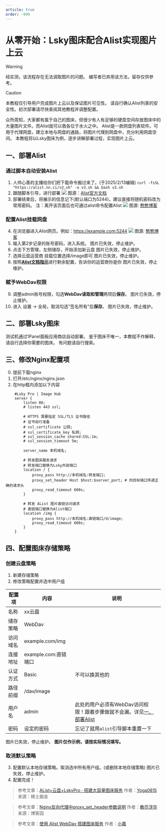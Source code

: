 ```yaml
---
article: true
order: -999
---
```

# 从零开始：Lsky图床配合Alist实现图片上云

> [!warning]
> 经实测，该流程存在无法调取图片的问题。
> 编写者已弃用该方法，留存仅供参考。

> [!caution]
> 本教程仅引导用户完成图片上云以及保证图片可见性。
> 请自行确认Alist列表的安全性。初次部署请尽快查阅其他教程并调整配置。

众所周知，大家都有属于自己的图床，但很少有人有足够的硬盘空间存放图床中的大量图片文件。而Alist就可以救各位于水火之中。
Alist是一款网盘列表软件。可用于代理网盘，建立本地与网盘的通路，将图片代理到网盘中，充分利用网盘空间。
本教程将以Lsky图床为例，逐步讲解部署过程，实现图片上云。

## 一、部署Alist
### 通过脚本自动安装Alist
1. 人帅心善的主播给你们把下载命令搬过来了。(于2025/2/13编辑)
`curl -fsSL "https://alist.nn.ci/v3.sh" -o v3.sh && bash v3.sh`
2. 跟随脚本引导，进行部署
![](https://alist.nn.ci/img/guide/v3-install.png)
图源：[Alist官方文档](https://alistgo.com/zh)
3. 部署结束后，将展示的信息记下(默认端口为5244)。建议直接将随机密码改为常用密码。
注：离开该页面后也可通过alist命令配置Alist
![](https://imgse.com/i/pCIdMYq)
图源: [憨憨博客](https://blog.hanhanz.top)
### 配置Alist挂载网盘
4. 在浏览器进入Alist网页。例如：https://example.com:5244
![](https://imgse.com/i/pCIwRrF)
图源: [憨憨博客](https://blog.hanhanz.top)
5. 输入第2步记录的账号密码，进入系统。
图片已失效，停止维护。
6. 点击下方管理，左侧储存，开始添加新云盘
图片已失效，停止维护。
6. 选择云盘运营商 挂载位置选择/image即可
图片已失效，停止维护。
8. 按照[**Alist文档指示**](https://alist.nn.ci/zh/guide/)进行剩余配置，告诉你的运营商你是你
图片已失效，停止维护。
### 赋予WebDav权限
9. 调整admin账号权限，勾选**WebDav读取和管理**两项后**保存**。
图片已失效，停止维护。
10. 进入 设置 -> 全局，取消勾选"签名所有"后**保存**。
图片已失效，停止维护。

## 二、部署Lsky图床
测试机通过1Panel面板应用商店自动部署。
鉴于图床不唯一，本教程不作解释，请自行选择你需要的图床。
有问题请自行搜索。

## 三、修改Nginx配置项
0. 提前下载nginx
1. 打开/etc/nginx/nginx.json
2. 在http框内添加以下内容
```
    #Lsky Pro | Image Hub
    server {
        listen 80;
        # listen 443 ssl;

        # HTTPS 需要指定 SSL/TLS 证书路径
        # 证书自行准备
        # ssl_certificate 公钥;
        # ssl_certificate_key 私钥;
        # ssl_session_cache shared:SSL:1m;
        # ssl_session_timeout 5m;

        server_name 本机域名;

        # 转发图床服务请求
        # 转发端口替换为Lsky外部端口
        location / {
            proxy_pass http://本机域名:转发端口;
            proxy_set_header Host $host:$server_port; # 向目标端口传递正确的请求头
            proxy_read_timeout 600s;
        }

        # 转发 AList 图片直链访问请求
        # 直链端口替换为Alist端口
        location /img {
            proxy_pass http://本机域名:直链端口/d/image;
            proxy_read_timeout 600s;
        }
    }
```

## 四、配置图床存储策略
### 创建云盘策略
1. 新建存储策略
2. 修改策略配置并选中用户组

|配置项|内容|说明|
|---|---|---|
|名称|xx云盘||
|储存策略|WebDav||
|访问域名|example.com/img||
|连接地址|example.com:直链端口||
|认证方式|Basic|不可以换其他的|
|路径前缀|/dav/image||
|用户名|admin|此处的用户必须有WebDav访问权限！跟着步骤做就不会漏。详见[一、部署Alist](#一-部署Alist)|
|密码|设定的密码|忘记了就用`alist`引导脚本重置一下|

图片已失效，停止维护。
**图片仅作示例，请按实际情况填写。**
### 取消默认策略
3. 配置默认本地存储策略。取消选中所有用户组。(或删除本地存储策略)
图片已失效，停止维护。
4. 配置完成！


> 参考文章：[AList+云盘+LskyPro · 搭建大容量图床服务](https://juejin.cn/post/7231740010986242104)
作者：[Yoga0815](https://juejin.cn/user/2647279728860456/posts)
来源：稀土掘金

> 参考文章：[Nginx反向代理中proxy_set_header参数说明](https://www.cnblogs.com/kevingrace/p/8269955.html)
作者：[散尽浮华](https://home.cnblogs.com/u/kevingrace/)
来源：博客园

> 参考文章：[使用 Alist WebDav 搭建图床服务](https://blog.imzjw.cn/posts/alist-pic/index.html)
作者：[小嘉](https://blog.imzjw.cn/)


